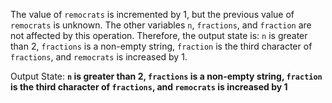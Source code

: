 The value of `remocrats` is incremented by 1, but the previous value of `remocrats` is unknown. The other variables `n`, `fractions`, and `fraction` are not affected by this operation. Therefore, the output state is: `n` is greater than 2, `fractions` is a non-empty string, `fraction` is the third character of `fractions`, and `remocrats` is increased by 1.

Output State: **`n` is greater than 2, `fractions` is a non-empty string, `fraction` is the third character of `fractions`, and `remocrats` is increased by 1**